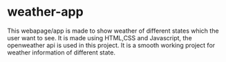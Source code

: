# weather-app
This webapage/app is made to show weather of different states which the user want to see.
It is made using HTML,CSS and Javascript, the openweather api is used in this project.
It is a smooth working project for weather information of different state.
